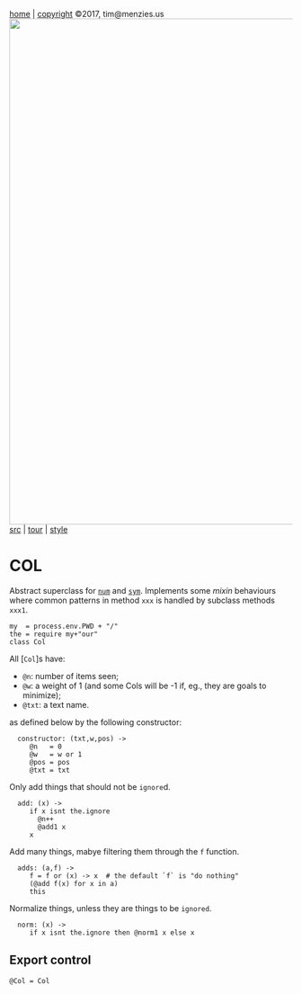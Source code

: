 [home](http://tiny.cc/koff) |
[copyright](https://github.com/koffee/script/blob/master/LICENSE.md) &copy;2017, tim&commat;menzies.us<br>
[<img width=900 src=https://raw.githubusercontent.com/koffee/script/master/img/head.jpg>](http://tiny.cc/koff)<br>
[src](https://github.com/koffee/script/tree/master/lib) |
[tour](https://github.com/koffee/script/blob/master/docs/TOUR.md) |
[style](https://github.com/koffee/script/blob/master/docs/STYLE.md)

# COL

Abstract superclass for [`num`](num.coffee.md) and [`sym`](sym.coffee.md).
Implements some _mixin_ behaviours where common patterns in
method `xxx` is handled by subclass methods `xxx1`.

    my  = process.env.PWD + "/" 
    the = require my+"our"
    class Col

All [`Col`]s have:

- `@n`: number of items seen;
- `@w`: a weight of 1 (and some Cols will be -1 if, eg., they are goals to minimize);
- `@txt`: a text name.

as defined below by the following constructor:

      constructor: (txt,w,pos) ->
         @n   = 0
         @w   = w or 1
         @pos = pos
         @txt = txt

Only add things that should not be `ignore`d.

      add: (x) ->
         if x isnt the.ignore
           @n++
           @add1 x
         x

Add many things, mabye filtering them through the `f` function.

      adds: (a,f) ->
         f = f or (x) -> x  # the default `f` is "do nothing"
         (@add f(x) for x in a)
         this

Normalize things, unless they are things to be `ignored`.

      norm: (x) ->
         if x isnt the.ignore then @norm1 x else x

## Export control

    @Col = Col
